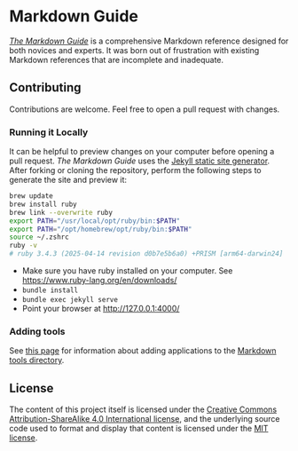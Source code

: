 # Markdown Guide

*[The Markdown Guide](https://www.markdownguide.org)* is a comprehensive Markdown reference designed for both novices and experts. It was born out of frustration with existing Markdown references that are incomplete and inadequate.

## Contributing

Contributions are welcome. Feel free to open a pull request with changes.

### Running it Locally

It can be helpful to preview changes on your computer before opening a pull request. *The Markdown Guide* uses the [Jekyll static site generator](http://jekyllrb.com/). After forking or cloning the repository, perform the following steps to generate the site and preview it:

```sh
brew update
brew install ruby
brew link --overwrite ruby     
export PATH="/usr/local/opt/ruby/bin:$PATH"  
export PATH="/opt/homebrew/opt/ruby/bin:$PATH" 
source ~/.zshrc              
ruby -v      
# ruby 3.4.3 (2025-04-14 revision d0b7e5b6a0) +PRISM [arm64-darwin24]
```

- Make sure you have ruby installed on your computer. See https://www.ruby-lang.org/en/downloads/
- `bundle install`
- `bundle exec jekyll serve`
- Point your browser at http://127.0.0.1:4000/

### Adding tools

See [this page](https://github.com/mattcone/markdown-guide/wiki/Markdown-tool-directory) for information about adding applications to the [Markdown tools directory](https://www.markdownguide.org/tools/).

## License

The content of this project itself is licensed under the [Creative Commons Attribution-ShareAlike 4.0 International license](https://creativecommons.org/licenses/by-sa/4.0/), and the underlying source code used to format and display that content is licensed under the [MIT license](LICENSE.txt).
